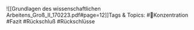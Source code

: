 
![[Grundlagen des wissenschaftlichen Arbeitens_Groß_II_170223.pdf#page=12]]Tags & Topics:
   #Konzentration
   #Fazit
   #Rückschluß
   #Rückschlüsse